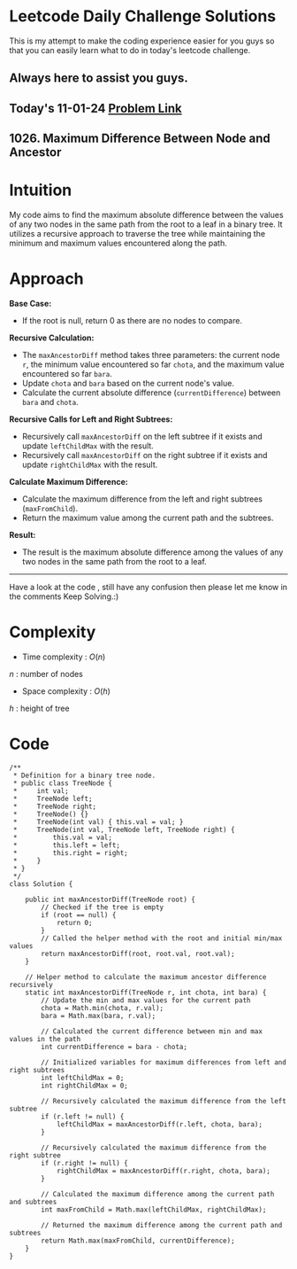 # Leetcode Daily Challenge Solutions

This is my attempt to make the coding experience easier for you guys so that you can easily learn what to do in today's leetcode challenge.


## Always here to assist you guys.

## Today's 11-01-24 [Problem Link](https://leetcode.com/problems/maximum-difference-between-node-and-ancestor/description/)
## 1026. Maximum Difference Between Node and Ancestor


# Intuition
<!-- Describe your first thoughts on how to solve this problem. -->
My code aims to find the maximum absolute difference between the values of any two nodes in the same path from the root to a leaf in a binary tree. It utilizes a recursive approach to traverse the tree while maintaining the minimum and maximum values encountered along the path.

# Approach
<!-- Describe your approach to solving the problem. -->
**Base Case:**
   - If the root is null, return 0 as there are no nodes to compare.

**Recursive Calculation:**
   - The `maxAncestorDiff` method takes three parameters: the current node `r`, the minimum value encountered so far `chota`, and the maximum value encountered so far `bara`.
   - Update `chota` and `bara` based on the current node's value.
   - Calculate the current absolute difference (`currentDifference`) between `bara` and `chota`.

**Recursive Calls for Left and Right Subtrees:**
   - Recursively call `maxAncestorDiff` on the left subtree if it exists and update `leftChildMax` with the result.
   - Recursively call `maxAncestorDiff` on the right subtree if it exists and update `rightChildMax` with the result.

**Calculate Maximum Difference:**
   - Calculate the maximum difference from the left and right subtrees (`maxFromChild`).
   - Return the maximum value among the current path and the subtrees.

**Result:**
   - The result is the maximum absolute difference among the values of any two nodes in the same path from the root to a leaf.
---
Have a look at the code , still have any confusion then please let me know in the comments Keep Solving.:)
# Complexity
- Time complexity : $O(n)$
<!-- Add your time complexity here, e.g. $$O(n)$$ -->
$n$ : number of nodes
- Space complexity : $O(h)$
<!-- Add your space complexity here, e.g. $$O(n)$$ -->
$h$ : height of tree
# Code
```
/**
 * Definition for a binary tree node.
 * public class TreeNode {
 *     int val;
 *     TreeNode left;
 *     TreeNode right;
 *     TreeNode() {}
 *     TreeNode(int val) { this.val = val; }
 *     TreeNode(int val, TreeNode left, TreeNode right) {
 *         this.val = val;
 *         this.left = left;
 *         this.right = right;
 *     }
 * }
 */
class Solution {
    
    public int maxAncestorDiff(TreeNode root) {
        // Checked if the tree is empty
        if (root == null) {
            return 0;
        }
        // Called the helper method with the root and initial min/max values
        return maxAncestorDiff(root, root.val, root.val);
    }

    // Helper method to calculate the maximum ancestor difference recursively
    static int maxAncestorDiff(TreeNode r, int chota, int bara) {
        // Update the min and max values for the current path
        chota = Math.min(chota, r.val);
        bara = Math.max(bara, r.val);

        // Calculated the current difference between min and max values in the path
        int currentDifference = bara - chota;

        // Initialized variables for maximum differences from left and right subtrees
        int leftChildMax = 0;
        int rightChildMax = 0;

        // Recursively calculated the maximum difference from the left subtree
        if (r.left != null) {
            leftChildMax = maxAncestorDiff(r.left, chota, bara);
        }

        // Recursively calculated the maximum difference from the right subtree
        if (r.right != null) {
            rightChildMax = maxAncestorDiff(r.right, chota, bara);
        }

        // Calculated the maximum difference among the current path and subtrees
        int maxFromChild = Math.max(leftChildMax, rightChildMax);

        // Returned the maximum difference among the current path and subtrees
        return Math.max(maxFromChild, currentDifference);
    }
}

```